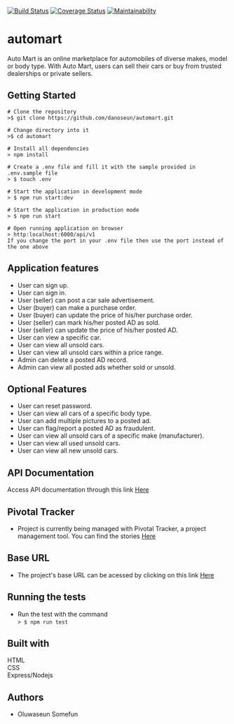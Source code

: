 [![Build Status](https://travis-ci.org/danoseun/automart.svg?branch=develop)](https://travis-ci.org/danoseun/automart)
[![Coverage Status](https://coveralls.io/repos/github/danoseun/automart/badge.svg?branch=develop)](https://coveralls.io/github/danoseun/automart?branch=develop)
[![Maintainability](https://api.codeclimate.com/v1/badges/dbdbf958e2d014cc156f/maintainability)](https://codeclimate.com/github/danoseun/automart/maintainability)





# automart
Auto Mart is an online marketplace for automobiles of diverse makes, model or body type. With Auto Mart, users can sell their cars or buy from trusted dealerships or private sellers.




## Getting Started

```
# Clone the repository
>$ git clone https://github.com/danoseun/automart.git

# Change directory into it
>$ cd automart

# Install all dependencies
> npm install

# Create a .env file and fill it with the sample provided in .env.sample file
> $ touch .env

# Start the application in development mode
> $ npm run start:dev

# Start the application in production mode
> $ npm run start

# Open running application on browser
> http:localhost:6000/api/v1
If you change the port in your .env file then use the port instead of the one above

```

## Application features
* User can sign up.
* User can sign in.
* User (seller) can post a car sale advertisement.
* User (buyer) can make a purchase order.
* User (buyer) can update the price of his/her purchase order.
* User (seller) can mark his/her posted AD as sold.
* User (seller) can update the price of his/her posted AD.
* User can view a specific car.
* User can view all unsold cars.
* User can view all unsold cars within a price range.
* Admin can delete a posted AD record.
* Admin can view all posted ads whether sold or unsold.

## Optional Features
* User can reset password.
* User can view all cars of a specific body type.
* User can add multiple pictures to a posted ad.
* User can flag/report a posted AD as fraudulent.
* User can view all unsold cars of a specific make (manufacturer).
* User can view all used unsold cars.
* User can view all new unsold cars.

## API Documentation
Access API documentation through this link [Here](https://oluwaseunsomefun.docs.apiary.io/)

## Pivotal Tracker
* Project is currently being managed with Pivotal Tracker, a project management tool. You can find the stories [Here](https://www.pivotaltracker.com/n/projects/2348960)

## Base URL
* The project's base URL can be acessed by clicking on this link [Here](https://automart-45.herokuapp.com/api/v1)

## Running the tests
* Run the test with the command  
`> $ npm run test`
## Built with
HTML  
CSS  
Express/Nodejs

## Authors
* Oluwaseun Somefun
